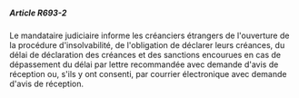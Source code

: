 ##### Article R693-2

Le mandataire judiciaire informe les créanciers étrangers de l'ouverture de la procédure d'insolvabilité, de l'obligation de déclarer leurs créances, du délai de déclaration des créances et des sanctions encourues en cas de dépassement du délai par lettre recommandée avec demande d'avis de réception ou, s'ils y ont consenti, par courrier électronique avec demande d'avis de réception.

